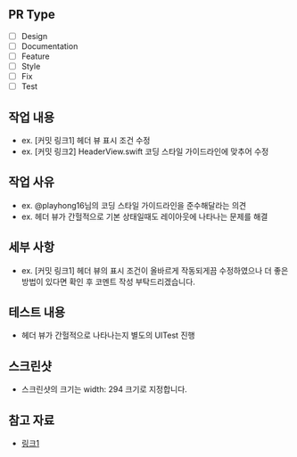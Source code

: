 ## PR Type
- [ ] Design
- [ ] Documentation
- [ ] Feature
- [ ] Style
- [ ] Fix
- [ ] Test

## 작업 내용
- ex. [커밋 링크1] 헤더 뷰 표시 조건 수정
- ex. [커밋 링크2] HeaderView.swift 코딩 스타일 가이드라인에 맞추어 수정
  
## 작업 사유
- ex. @playhong16님의 코딩 스타일 가이드라인을 준수해달라는 의견
- ex. 헤더 뷰가 간헐적으로 기본 상태일때도 레이아웃에 나타나는 문제를 해결
  
## 세부 사항
- ex. [커밋 링크1] 헤더 뷰의 표시 조건이 올바르게 작동되게끔 수정하였으나 더 좋은 방법이 있다면 확인 후 코멘트 작성 부탁드리겠습니다.
  
## 테스트 내용
- 헤더 뷰가 간헐적으로 나타나는지 별도의 UITest 진행
  
## 스크린샷
- 스크린샷의 크기는 width: 294 크기로 지정합니다.

## 참고 자료
- [링크1]()
